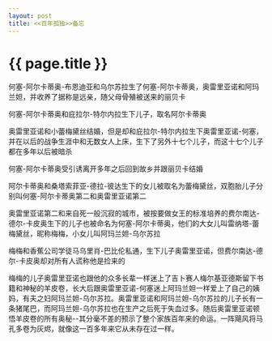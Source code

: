 ```yaml
---
layout: post
title: <<百年孤独>>备忘
---
```


{{ page.title }}
===============

何塞-阿尔卡蒂奥-布恩迪亚和乌尔苏拉生了何塞-阿尔卡蒂奥，奥雷里亚诺和阿玛兰妲，并收养了据称是远亲，随父母骨殖被送来的丽贝卡

何塞-阿尔卡蒂奥和庇拉尔-特尔内拉生下儿子，取名阿尔卡蒂奥

奥雷里亚诺和小蕾梅黛丝结婚，但是却和庇拉尔-特尔内拉生下奥雷里亚诺-何塞，并在以后的战争生涯中和无数女人上床，生下了另外十七个儿子，而这十七个儿子都在多年以后被暗杀

何塞-阿尔卡蒂奥受引诱离开多年之后回到故乡并跟丽贝卡结婚

阿尔卡蒂奥和桑塔索菲亚-德拉-彼达生下的女儿被取名为蕾梅黛丝，双胞胎儿子分别叫何塞-阿尔卡蒂奥第二和奥雷里亚诺第二

奥雷里亚诺第二和来自死一般沉寂的城市，被按要做女王的标准培养的费尔南达-德尔-卡皮奥生下的儿子也被命名为何塞-阿尔卡蒂奥，他们的大女儿叫雷纳塔-蕾梅黛丝，昵称梅梅，小女儿叫阿玛兰妲-乌尔苏拉

梅梅和香蕉公司学徒马乌里肖-巴比伦私通，生下儿子奥雷里亚诺，但费尔南达-德尔-卡皮奥却对所有人谎称他是捡来的

梅梅的儿子奥雷里亚诺也跟他的众多长辈一样迷上了吉卜赛人梅尔基亚德斯留下书籍和神秘的羊皮卷，长大后跟奥雷里亚诺-何塞迷上阿玛兰妲一样爱上了自己的姨妈，有夫之妇阿玛兰妲-乌尔苏拉。奥雷里亚诺和阿玛兰妲-乌尔苏拉的儿子长有一条猪尾巴，而阿玛兰妲-乌尔苏拉也在生产之后死于失血过多。随后奥雷里亚诺顿悟羊皮卷的所有奥秘--其分毫不差的预示了整个家族百年来的命运。一阵飓风将马孔多卷为灰烬，就像这一百多年来它从未存在过一样。

